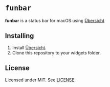 # `funbar`

**funbar** is a status bar for macOS using [Übersicht][1].

## Installing

1. Install [Übersicht][1].
2. Clone this repository to your widgets folder.

## License

Licensed under MIT. See [LICENSE](LICENSE).

[1]: http://tracesof.net/uebersicht/
